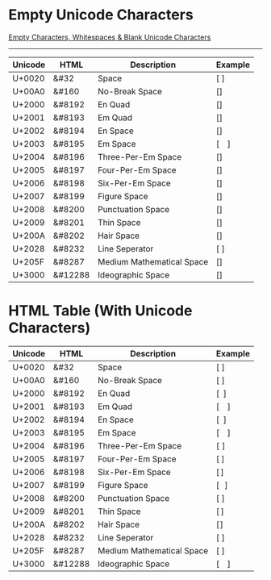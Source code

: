 Empty Unicode Characters
========================

[Empty Characters, Whitespaces & Blank Unicode Characters](http://emptycharacter.com/)

- - -

| Unicode | HTML    | Description               | Example |
|---------|---------|---------------------------|---------|
| U+0020  | &#32    | Space                     | [  ]    |
| U+00A0  | &#160   | No-Break Space            | []      |
| U+2000  | &#8192  | En Quad                   | []      |
| U+2001  | &#8193  | Em Quad                   | []      |
| U+2002  | &#8194  | En Space                  | []      |
| U+2003  | &#8195  | Em Space                  | [<span> </span>]      |
| U+2004  | &#8196  | Three-Per-Em Space        | []      |
| U+2005  | &#8197  | Four-Per-Em Space         | []      |
| U+2006  | &#8198  | Six-Per-Em Space          | []      |
| U+2007  | &#8199  | Figure Space              | []      |
| U+2008  | &#8200  | Punctuation Space         | []      |
| U+2009  | &#8201  | Thin Space                | []      |
| U+200A  | &#8202  | Hair Space                | []      |
| U+2028  | &#8232  | Line Seperator            | [  ]    |
| U+205F  | &#8287  | Medium Mathematical Space | []      |
| U+3000  | &#12288 | Ideographic Space         | []      |

HTML Table (With Unicode Characters)
===================================

<table class="table is-bordered is-hoverable">
              <thead>
                <tr>
                  <th>Unicode</th>
                  <th>HTML</th>
                  <th>Description</th>
                  <th>Example</th>
                </tr>
              </thead>
              <tbody>
                <tr>
                  <td>U+0020</td>
                  <td>&amp;#32</td>
                  <td>Space</td>
                  <td class="has-text-centered has-text-info">[<span> </span>]</td>
                </tr>
                <tr>
                  <td>U+00A0</td>
                  <td>&amp;#160</td>
                  <td>No-Break Space</td>
                  <td class="has-text-centered has-text-info">[<span>&nbsp;</span>]</td>
                </tr>
                <tr>
                  <td>U+2000</td>
                  <td>&amp;#8192</td>
                  <td>En Quad</td>
                  <td class="has-text-centered has-text-info">[<span> </span>]</td>
                </tr>
                <tr>
                  <td>U+2001</td>
                  <td>&amp;#8193</td>
                  <td>Em Quad</td>
                  <td class="has-text-centered has-text-info">[<span> </span>]</td>
                </tr>
                <tr>
                  <td>U+2002</td>
                  <td>&amp;#8194</td>
                  <td>En Space</td>
                  <td class="has-text-centered has-text-info">[<span> </span>]</td>
                </tr>
                <tr>
                  <td>U+2003</td>
                  <td>&amp;#8195</td>
                  <td>Em Space</td>
                  <td class="has-text-centered has-text-info">[<span> </span>]</td>
                </tr>
                <tr>
                  <td>U+2004</td>
                  <td>&amp;#8196</td>
                  <td>Three-Per-Em Space</td>
                  <td class="has-text-centered has-text-info">[<span> </span>]</td>
                </tr>
                <tr>
                  <td>U+2005</td>
                  <td>&amp;#8197</td>
                  <td>Four-Per-Em Space</td>
                  <td class="has-text-centered has-text-info">[<span> </span>]</td>
                </tr>
                <tr>
                  <td>U+2006</td>
                  <td>&amp;#8198</td>
                  <td>Six-Per-Em Space</td>
                  <td class="has-text-centered has-text-info">[<span> </span>]</td>
                </tr>
                <tr>
                  <td>U+2007</td>
                  <td>&amp;#8199</td>
                  <td>Figure Space</td>
                  <td class="has-text-centered has-text-info">[<span> </span>]</td>
                </tr>
                <tr>
                  <td>U+2008</td>
                  <td>&amp;#8200</td>
                  <td>Punctuation Space</td>
                  <td class="has-text-centered has-text-info">[<span> </span>]</td>
                </tr>
                <tr>
                  <td>U+2009</td>
                  <td>&amp;#8201</td>
                  <td>Thin Space</td>
                  <td class="has-text-centered has-text-info">[<span> </span>]</td>
                </tr>
                <tr>
                  <td>U+200A</td>
                  <td>&amp;#8202</td>
                  <td>Hair Space</td>
                  <td class="has-text-centered has-text-info">[<span> </span>]</td>
                </tr>
                <tr>
                  <td>U+2028</td>
                  <td>&amp;#8232</td>
                  <td>Line Seperator</td>
                  <td class="has-text-centered has-text-info">[<span> </span>]</td>
                </tr>
                <tr>
                  <td>U+205F</td>
                  <td>&amp;#8287</td>
                  <td>Medium Mathematical Space</td>
                  <td class="has-text-centered has-text-info">[<span> </span>]</td>
                </tr>
                <tr>
                  <td>U+3000</td>
                  <td>&amp;#12288</td>
                  <td>Ideographic Space</td>
                  <td class="has-text-centered has-text-info">[<span>　</span>]</td>
                </tr>
              </tbody>
            </table>